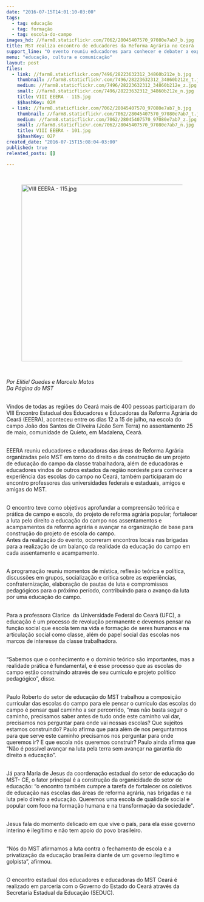 ```yaml
---
date: "2016-07-15T14:01:10-03:00"
tags:
  - tag: educação
  - tag: formação
  - tag: escola-do-campo
images_hd: //farm8.staticflickr.com/7062/28045407570_97080e7ab7_b.jpg
title: MST realiza encontro de educadores da Reforma Agrária no Ceará
support_line: "O evento reuniu educadores para conhecer e debater a experiência das escolas do campo no estado. "
menu: "educação, cultura e comunicação"
layout: post
files:
  - link: //farm8.staticflickr.com/7496/28223632312_34860b212e_b.jpg
    thumbnail: //farm8.staticflickr.com/7496/28223632312_34860b212e_t.jpg
    medium: //farm8.staticflickr.com/7496/28223632312_34860b212e_z.jpg
    small: //farm8.staticflickr.com/7496/28223632312_34860b212e_n.jpg
    title: VIII EEERA - 115.jpg
    $$hashKey: 02M
  - link: //farm8.staticflickr.com/7062/28045407570_97080e7ab7_b.jpg
    thumbnail: //farm8.staticflickr.com/7062/28045407570_97080e7ab7_t.jpg
    medium: //farm8.staticflickr.com/7062/28045407570_97080e7ab7_z.jpg
    small: //farm8.staticflickr.com/7062/28045407570_97080e7ab7_n.jpg
    title: VIII EEERA - 101.jpg
    $$hashKey: 02P
created_date: "2016-07-15T15:08:04-03:00"
published: true
releated_posts: []

---
```

<p>&nbsp;</p>

<figure class="image"><img alt="VIII EEERA - 115.jpg" height="465" src="//farm8.staticflickr.com/7496/28223632312_34860b212e_b.jpg" width="700" />
<figcaption></figcaption>
</figure>

<p>&nbsp;</p>

<p><em>Por Elitiel Guedes e&nbsp;Marcelo Matos&nbsp;<br />
Da P&aacute;gina do MST</em></p>

<p><br />
Vindos de todas as regi&otilde;es do Cear&aacute; mais de 400 pessoas participaram do VIII Encontro Estadual dos Educadores e Educadoras da Reforma Agr&aacute;ria do Cear&aacute; (EEERA), aconteceu&nbsp;entre os dias 12 a 15 de julho, na escola do campo Jo&atilde;o dos Santos de Oliveira (Jo&atilde;o Sem Terra) no assentamento 25 de maio, comunidade de Quieto, em Madalena, Cear&aacute;.</p>

<p><br />
EEERA reuniu&nbsp;educadores e educadoras das &aacute;reas de Reforma Agr&aacute;ria organizadas pelo MST em torno do direito e da constru&ccedil;&atilde;o de um projeto de educa&ccedil;&atilde;o do campo da classe trabalhadora, al&eacute;m de educadoras e educadores vindos de outros estados da regi&atilde;o nordeste para conhecer a experi&ecirc;ncia das escolas do campo no Cear&aacute;, tamb&eacute;m participaram do encontro professores&nbsp;das universidades federais e estaduais, amigos e amigas do MST.&nbsp;</p>

<p><br />
O encontro teve&nbsp;como objetivos aprofundar a compreens&atilde;o te&oacute;rica e pr&aacute;tica de campo e escola, do projeto de reforma agr&aacute;ria popular; fortalecer a luta pelo direito a educa&ccedil;&atilde;o do campo nos assentamentos e acampamentos da reforma agr&aacute;ria e avan&ccedil;ar na organiza&ccedil;&atilde;o de base para constru&ccedil;&atilde;o do projeto de escola do campo.<br />
Antes da realiza&ccedil;&atilde;o do evento, ocorreram encontros locais nas brigadas para a realiza&ccedil;&atilde;o de um balan&ccedil;o da realidade da educa&ccedil;&atilde;o do campo em cada assentamento e acampamento.</p>

<p><br />
A programa&ccedil;&atilde;o reuniu&nbsp;momentos de m&iacute;stica, reflex&atilde;o te&oacute;rica e pol&iacute;tica, discuss&otilde;es em grupos, socializa&ccedil;&atilde;o e critica sobre as experi&ecirc;ncias, confraterniza&ccedil;&atilde;o, elabora&ccedil;&atilde;o de pautas de luta e compromissos pedag&oacute;gicos para o pr&oacute;ximo per&iacute;odo, contribuindo para o avan&ccedil;o da luta por uma educa&ccedil;&atilde;o do campo.</p>

<p><br />
Para a professora Clarice &nbsp;da Universidade Federal do Cear&aacute; (UFC), a educa&ccedil;&atilde;o &eacute; um processo de revolu&ccedil;&atilde;o permanente e devemos pensar na fun&ccedil;&atilde;o social que escola tem na vida e forma&ccedil;&atilde;o de seres humanos e na articula&ccedil;&atilde;o social como classe, al&eacute;m do papel social das escolas nos marcos de interesse da classe trabalhadora.</p>

<p><br />
&ldquo;Sabemos que o conhecimento e o dom&iacute;nio te&oacute;rico s&atilde;o importantes, mas a realidade pr&aacute;tica &eacute; fundamental, e &eacute; esse processo que as escolas do campo est&atilde;o construindo atrav&eacute;s de seu curr&iacute;culo e projeto pol&iacute;tico pedag&oacute;gico&rdquo;, disse.&nbsp;</p>

<p><br />
Paulo Roberto do setor de educa&ccedil;&atilde;o do MST trabalhou a composi&ccedil;&atilde;o curricular das escolas do campo para ele pensar o curr&iacute;culo das escolas do campo &eacute; pensar qual caminho a ser percorrido, &ldquo;mas n&atilde;o basta seguir o caminho, precisamos saber antes de tudo onde este caminho vai dar, precisamos nos perguntar para onde vai nossas escolas? Que sujeitos estamos construindo?&nbsp;Paulo afirma que para al&eacute;m de nos perguntarmos para que serve este caminho precisamos nos perguntar para onde queremos ir? E que escola n&oacute;s queremos construir? Paulo ainda afirma que &ldquo;N&atilde;o &eacute; poss&iacute;vel avan&ccedil;ar na luta pela terra sem avan&ccedil;ar na garantia do direito a educa&ccedil;&atilde;o&rdquo;. &nbsp;</p>

<p><br />
J&aacute; para Maria de Jesus da coordena&ccedil;&atilde;o estadual do setor de educa&ccedil;&atilde;o do MST- CE, o fator principal &eacute; a constru&ccedil;&atilde;o da organicidade do setor de educa&ccedil;&atilde;o:&nbsp;&ldquo;o&nbsp;encontro tamb&eacute;m cumpre a tarefa de fortalecer os coletivos de educa&ccedil;&atilde;o nas escolas das &aacute;reas de reforma agr&aacute;ria, nas brigadas e na luta pelo direito a educa&ccedil;&atilde;o. Queremos uma escola de qualidade social e popular com foco na forma&ccedil;&atilde;o humana e na transforma&ccedil;&atilde;o da sociedade&quot;.</p>

<p><br />
Jesus fala do momento delicado em que vive o pa&iacute;s, para ela esse governo interino &eacute; ileg&iacute;timo e n&atilde;o tem apoio do povo brasileiro.</p>

<p><br />
&ldquo;N&oacute;s do MST afirmamos a luta contra o fechamento de escola e a privatiza&ccedil;&atilde;o da educa&ccedil;&atilde;o brasileira diante de um governo ileg&iacute;timo e golpista&rdquo;, afirmou.</p>

<p><br />
O encontro estadual dos educadores e educadoras do MST Cear&aacute; &eacute; realizado em parceria com o Governo do Estado do Cear&aacute; atrav&eacute;s da Secretaria Estadual da Educa&ccedil;&atilde;o (SEDUC).&nbsp;</p>
